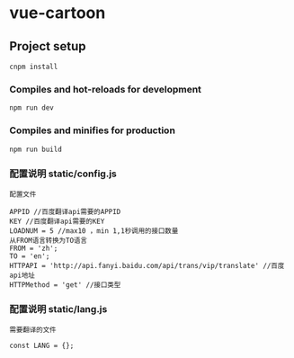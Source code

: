 # vue-cartoon

## Project setup
```
cnpm install
```

### Compiles and hot-reloads for development
```
npm run dev
```

### Compiles and minifies for production
```
npm run build
```

### 配置说明 static/config.js

```
配置文件

APPID //百度翻译api需要的APPID
KEY //百度翻译api需要的KEY
LOADNUM = 5 //max10 ，min 1,1秒调用的接口数量
从FROM语言转换为TO语言
FROM = 'zh';
TO = 'en';
HTTPAPI = 'http://api.fanyi.baidu.com/api/trans/vip/translate' //百度api地址
HTTPMethod = 'get' //接口类型
```

### 配置说明 static/lang.js

```
需要翻译的文件

const LANG = {};
```